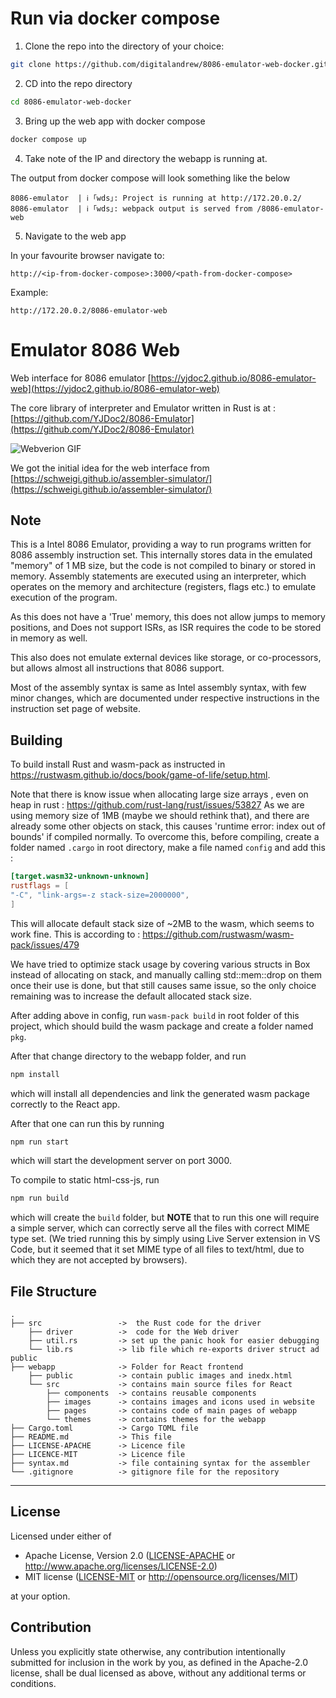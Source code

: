 # Run via docker compose

1. Clone the repo into the directory of your choice:

```bash
git clone https://github.com/digitalandrew/8086-emulator-web-docker.git
```

2. CD into the repo directory

```bash
cd 8086-emulator-web-docker
```
3. Bring up the web app with docker compose

```bash
docker compose up
```
4. Take note of the IP and directory the webapp is running at.

The output from docker compose will look something like the below

`8086-emulator  | ℹ ｢wds｣: Project is running at http://172.20.0.2/`
`8086-emulator  | ℹ ｢wds｣: webpack output is served from /8086-emulator-web`

5. Navigate to the web app

In your favourite browser navigate to:

`http://<ip-from-docker-compose>:3000/<path-from-docker-compose>`

Example: 

`http://172.20.0.2/8086-emulator-web`


# Emulator 8086 Web

Web interface for 8086 emulator [https://yjdoc2.github.io/8086-emulator-web](https://yjdoc2.github.io/8086-emulator-web)

The core library of interpreter and Emulator written in Rust is at : [https://github.com/YJDoc2/8086-Emulator](https://github.com/YJDoc2/8086-Emulator)

![Webverion GIF](./webversion.gif)

We got the initial idea for the web interface from [https://schweigi.github.io/assembler-simulator/](https://schweigi.github.io/assembler-simulator/)

## Note

This is a Intel 8086 Emulator, providing a way to run programs written for 8086 assembly instruction set. This internally stores data in the emulated "memory" of 1 MB size, but the code is not compiled to binary or stored in memory. Assembly statements are executed using an interpreter, which operates on the memory and architecture (registers, flags etc.) to emulate execution of the program.

As this does not have a 'True' memory, this does not allow jumps to memory positions, and Does not support ISRs, as ISR requires the code to be stored in memory as well.

This also does not emulate external devices like storage, or co-processors, but allows almost all instructions that 8086 support.

Most of the assembly syntax is same as Intel assembly syntax, with few minor changes, which are documented under respective instructions in the instruction set page of website.

## Building

To build install Rust and wasm-pack as instructed in https://rustwasm.github.io/docs/book/game-of-life/setup.html.

Note that there is know issue when allocating large size arrays , even on heap in rust :
https://github.com/rust-lang/rust/issues/53827
As we are using memory size of 1MB (maybe we should rethink that), and there are already some other objects on stack, this causes 'runtime error: index out of bounds' if compiled normally.
To overcome this, before compiling, create a folder named `.cargo` in root directory, make a file named `config` and add this :

```TOML
[target.wasm32-unknown-unknown]
rustflags = [
"-C", "link-args=-z stack-size=2000000",
]
```

This will allocate default stack size of ~2MB to the wasm, which seems to work fine.
This is according to : https://github.com/rustwasm/wasm-pack/issues/479

We have tried to optimize stack usage by covering various structs in Box instead of allocating on stack, and manually calling std::mem::drop on them once their use is done, but that still causes same issue, so the only choice remaining was to increase the default allocated stack size.

After adding above in config, run `wasm-pack build` in root folder of this project, which should build the wasm package and create a folder named `pkg`.

After that change directory to the webapp folder, and run

```sh
npm install
```

which will install all dependencies and link the generated wasm package correctly to the React app.

After that one can run this by running

```sh
npm run start
```

which will start the development server on port 3000.

To compile to static html-css-js, run

```sh
npm run build
```

which will create the `build` folder, but **NOTE** that to run this one will require a simple server, which can correctly serve all the files with correct MIME type set. (We tried running this by simply using Live Server extension in VS Code, but it seemed that it set MIME type of all files to text/html, due to which they are not accepted by browsers).

## File Structure

```
.
├── src                 ->  the Rust code for the driver
    ├── driver          ->  code for the Web driver
    ├── util.rs         -> set up the panic hook for easier debugging
    └── lib.rs          -> lib file which re-exports driver struct ad public
├── webapp              -> Folder for React frontend
    ├── public          -> contain public images and inedx.html
    └── src             -> contains main source files for React
        ├── components  -> contains reusable components
        ├── images      -> contains images and icons used in website
        ├── pages       -> contains code of main pages of webapp
        └── themes      -> contains themes for the webapp
├── Cargo.toml          -> Cargo TOML file
├── README.md           -> This file
├── LICENSE-APACHE      -> Licence file
├── LICENCE-MIT         -> Licence file
├── syntax.md           -> file containing syntax for the assembler
└── .gitignore          -> gitignore file for the repository

```

---

## License

Licensed under either of

- Apache License, Version 2.0
  ([LICENSE-APACHE](LICENSE-APACHE) or http://www.apache.org/licenses/LICENSE-2.0)
- MIT license
  ([LICENSE-MIT](LICENSE-MIT) or http://opensource.org/licenses/MIT)

at your option.

## Contribution

Unless you explicitly state otherwise, any contribution intentionally submitted
for inclusion in the work by you, as defined in the Apache-2.0 license, shall be
dual licensed as above, without any additional terms or conditions.
